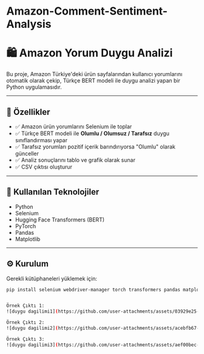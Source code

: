 # Amazon-Comment-Sentiment-Analysis

# 🛍️ Amazon Yorum Duygu Analizi

Bu proje, Amazon Türkiye'deki ürün sayfalarından kullanıcı yorumlarını otomatik olarak çekip, Türkçe BERT modeli ile duygu analizi yapan bir Python uygulamasıdır.

---

## 🚀 Özellikler

- ✅ Amazon ürün yorumlarını Selenium ile toplar  
- ✅ Türkçe BERT modeli ile **Olumlu / Olumsuz / Tarafsız** duygu sınıflandırması yapar  
- ✅ Tarafsız yorumları pozitif içerik barındırıyorsa "Olumlu" olarak günceller  
- ✅ Analiz sonuçlarını tablo ve grafik olarak sunar  
- ✅ CSV çıktısı oluşturur

---

## 🧰 Kullanılan Teknolojiler

- Python  
- Selenium  
- Hugging Face Transformers (BERT)  
- PyTorch  
- Pandas  
- Matplotlib

---

## ⚙️ Kurulum

Gerekli kütüphaneleri yüklemek için:

```bash
pip install selenium webdriver-manager torch transformers pandas matplotlib


Örnek Çıktı 1:
![duygu dagilimi1](https://github.com/user-attachments/assets/03929e25-1bdf-4eba-9877-fbfbc18c1b3c)

Örnek Çıktı 2:
![duygu dagilimi2](https://github.com/user-attachments/assets/acebfb67-abb5-4591-9ea4-9e4f873e1026)

Örnek Çıktı 3:
![duygu dagilimi3](https://github.com/user-attachments/assets/aef00bec-fa37-40ad-b366-55e5850a7a38)


